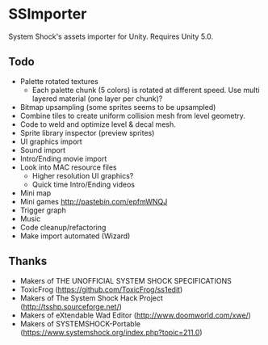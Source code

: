 # SSImporter
System Shock's assets importer for Unity. Requires Unity 5.0.

## Todo
- Palette rotated textures
  - Each palette chunk (5 colors) is rotated at different speed. Use multi layered material (one layer per chunk)?
- Bitmap upsampling (some sprites seems to be upsampled)
- Combine tiles to create uniform collision mesh from level geometry.
- Code to weld and optimize level & decal mesh.
- Sprite library inspector (preview sprites)
- UI graphics import
- Sound import
- Intro/Ending movie import
- Look into MAC resource files
	- Higher resolution UI graphics?
	- Quick time Intro/Ending videos
- Mini map
- Mini games http://pastebin.com/epfmWNQJ
- Trigger graph
- Music
- Code cleanup/refactoring
- Make import automated (Wizard)

## Thanks
- Makers of THE UNOFFICIAL SYSTEM SHOCK SPECIFICATIONS 
- ToxicFrog (https://github.com/ToxicFrog/ss1edit) 
- Makers of The System Shock Hack Project (http://tsshp.sourceforge.net/) 
- Makers of eXtendable Wad Editor (http://www.doomworld.com/xwe/) 
- Makers of SYSTEMSHOCK-Portable (https://www.systemshock.org/index.php?topic=211.0) 